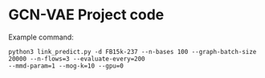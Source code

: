 # GCN-VAE Project code

Example command:
``` 
python3 link_predict.py -d FB15k-237 --n-bases 100 --graph-batch-size 20000 --n-flows=3 --evaluate-every=200 
--mmd-param=1 --mog-k=10 --gpu=0
```
